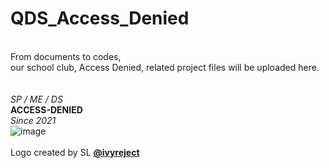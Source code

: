# QDS_Access_Denied
\
From documents to codes, \
our school club, Access Denied, related project files will be uploaded here.
\
\
\
*SP / ME / DS* \
**ACCESS-DENIED** \
*Since 2021* \
![image](https://user-images.githubusercontent.com/37800371/139422492-52eec8f2-2a23-4535-a9a1-3c12a1af0855.png) \
\
Logo created by SL **[@ivyreject](https://github.com/ivyreject)**
